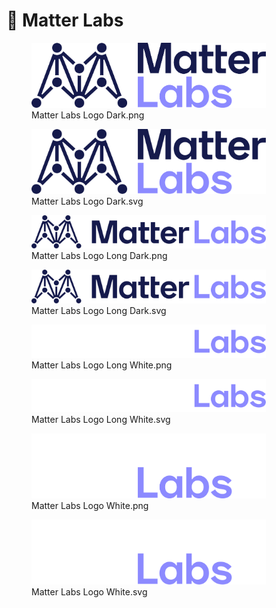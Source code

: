 # 💜 Matter Labs

<div>

<figure><img src="../.gitbook/assets/matter_labs_logo_dark.png" alt="Matter Labs Logo Dark.png" width="375"><figcaption>Matter Labs Logo Dark.png</figcaption></figure>

<figure><img src="../.gitbook/assets/matter_labs_logo_dark.svg" alt="Matter Labs Logo Dark.svg" width="375"><figcaption>Matter Labs Logo Dark.svg</figcaption></figure>

</div>

<div>

<figure><img src="../.gitbook/assets/matter_labs_logo_long_dark.png" alt="Matter Labs Logo Long Dark.png" width="375"><figcaption>Matter Labs Logo Long Dark.png</figcaption></figure>

<figure><img src="../.gitbook/assets/matter_labs_logo_long_dark.svg" alt="Matter Labs Logo Long Dark.svg" width="375"><figcaption>Matter Labs Logo Long Dark.svg</figcaption></figure>

</div>

<div>

<figure><img src="../.gitbook/assets/matter_labs_logo_long_white.png" alt="Matter Labs Logo Long White.png" width="375"><figcaption>Matter Labs Logo Long White.png</figcaption></figure>

<figure><img src="../.gitbook/assets/matter_labs_logo_long_white.svg" alt="Matter Labs Logo Long White.svg" width="375"><figcaption>Matter Labs Logo Long White.svg</figcaption></figure>

</div>

<div>

<figure><img src="../.gitbook/assets/matter_labs_logo_white.png" alt="Matter Labs Logo White.png" width="375"><figcaption>Matter Labs Logo White.png</figcaption></figure>

<figure><img src="../.gitbook/assets/matter_labs_logo_white.svg" alt="Matter Labs Logo White.svg" width="375"><figcaption>Matter Labs Logo White.svg</figcaption></figure>
</div>

